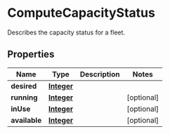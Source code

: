 

# ComputeCapacityStatus

Describes the capacity status for a fleet.

## Properties

| Name | Type | Description | Notes |
|------------ | ------------- | ------------- | -------------|
|**desired** | [**Integer**](Integer.md) |  |  |
|**running** | [**Integer**](Integer.md) |  |  [optional] |
|**inUse** | [**Integer**](Integer.md) |  |  [optional] |
|**available** | [**Integer**](Integer.md) |  |  [optional] |




